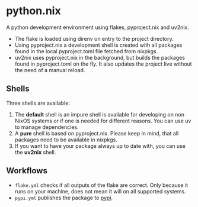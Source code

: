 # python.nix

A python development environment using flakes, pyproject.nix and uv2nix.

- The flake is loaded using direnv on entry to the project directory.
- Using pyproject.nix a development shell is created
  with all packages found in the local pyproject.toml file fetched from nixpkgs.
- uv2nix uses pyproject.nix in the background,
  but builds the packages found in pyproject.toml on the fly.
  It also updates the project live without the need of a manual reload.

## Shells

Three shells are available:

1. The **default** shell is an impure shell is available for developing on non NixOS systems
   or if one is needed for different reasons. You can use uv to manage dependencies.
2. A **pure**  shell is based on pyproject.nix.
   Please keep in mind, that all packages need to be available in nixpkgs.
3. If you want to have your package always up to date with,
   you can use the **uv2nix** shell.

## Workflows

- `flake.yml` checks if all outputs of the flake are correct.
  Only because it runs on your machine, does not mean it will on all supported systems.
- `pypi.yml` publishes the package to [pypi](https://pypi.org/).
